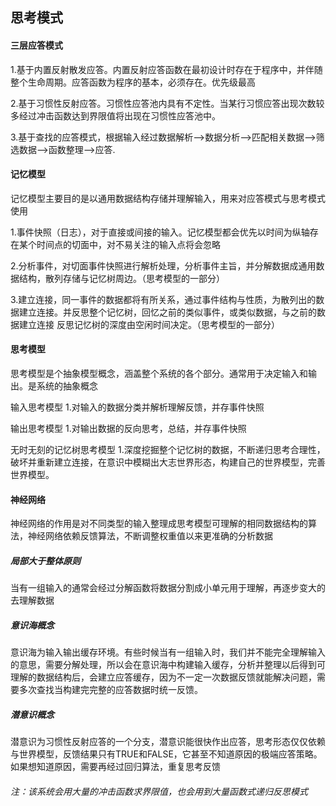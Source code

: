 
## 思考模式

#### 三层应答模式
1.基于内置反射散发应答。内置反射应答函数在最初设计时存在于程序中，并伴随整个生命周期。应答函数为程序的基本，必须存在。优先级最高

2.基于习惯性反射应答。习惯性应答池内具有不定性。当某行习惯应答出现次数较多经过冲击函数达到界限值将出现在习惯性应答池中。

3.基于查找的应答模式，根据输入经过数据解析-->数据分析-->匹配相关数据-->筛选数据-->函数整理-->应答.

#### 记忆模型
记忆模型主要目的是以通用数据结构存储并理解输入，用来对应答模式与思考模式使用

1.事件快照（日志），对于直接或间接的输入。记忆模型都会优先以时间为纵轴存在某个时间点的切面中，对不易关注的输入点将会忽略

2.分析事件，对切面事件快照进行解析处理，分析事件主旨，并分解数据成通用数据结构，散列存储与记忆树周边。（思考模型的一部分）

3.建立连接，同一事件的数据都将有所关系，通过事件结构与性质，为散列出的数据建立连接。并反思整个记忆树，回忆之前的类似事件，或类似数据，与之前的数据建立连接
	反思记忆树的深度由空闲时间决定。（思考模型的一部分）
#### 思考模型
思考模型是个抽象模型概念，涵盖整个系统的各个部分。通常用于决定输入和输出。是系统的抽象概念


输入思考模型
	1.对输入的数据分类并解析理解反馈，并存事件快照


输出思考模型
	1.对输出数据的反向思考，总结，并存事件快照


无时无刻的记忆树思考模型
	1.深度挖掘整个记忆树的数据，不断递归思考合理性，破坏并重新建立连接，在意识中模糊出大志世界形态，构建自己的世界模型，完善世界模型。

#### 神经网络
神经网络的作用是对不同类型的输入整理成思考模型可理解的相同数据结构的算法，神经网络依赖反馈算法，不断调整权重值以来更准确的分析数据

##### 局部大于整体原则
当有一组输入的通常会经过分解函数将数据分割成小单元用于理解，再逐步变大的去理解数据

##### 意识海概念
意识海为输入输出缓存环境。有些时候当有一组输入时，我们并不能完全理解输入的意思，需要分解处理，所以会在意识海中构建输入缓存，分析并整理以后得到可理解的数据结构后，会建立应答缓存，因为不一定一次数据反馈就能解决问题，需要多次查找当构建完完整的应答数据时统一反馈。 

##### 潜意识概念
潜意识为习惯性反射应答的一个分支，潜意识能很快作出应答，思考形态仅仅依赖与世界模型，反馈结果只有TRUE和FALSE，它甚至不知道原因的极端应答策略。如果想知道原因，需要再经过回归算法，重复思考反馈

###### 注：该系统会用大量的冲击函数求界限值，也会用到大量函数式递归反思模式
